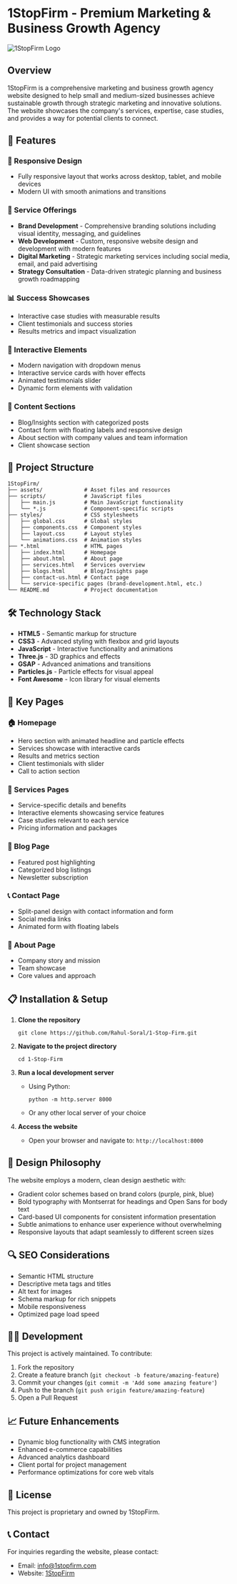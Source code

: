 # 1StopFirm - Premium Marketing & Business Growth Agency

![1StopFirm Logo](1StopFirm-Logo.png)

## Overview
1StopFirm is a comprehensive marketing and business growth agency website designed to help small and medium-sized businesses achieve sustainable growth through strategic marketing and innovative solutions. The website showcases the company's services, expertise, case studies, and provides a way for potential clients to connect.

## 🌟 Features

### 📱 Responsive Design
- Fully responsive layout that works across desktop, tablet, and mobile devices
- Modern UI with smooth animations and transitions

### 🎯 Service Offerings
- **Brand Development** - Comprehensive branding solutions including visual identity, messaging, and guidelines
- **Web Development** - Custom, responsive website design and development with modern features
- **Digital Marketing** - Strategic marketing services including social media, email, and paid advertising
- **Strategy Consultation** - Data-driven strategic planning and business growth roadmapping

### 📊 Success Showcases
- Interactive case studies with measurable results
- Client testimonials and success stories
- Results metrics and impact visualization

### 🔄 Interactive Elements
- Modern navigation with dropdown menus
- Interactive service cards with hover effects
- Animated testimonials slider
- Dynamic form elements with validation

### 📝 Content Sections
- Blog/Insights section with categorized posts
- Contact form with floating labels and responsive design
- About section with company values and team information
- Client showcase section

## 📁 Project Structure

```
1StopFirm/
├── assets/             # Asset files and resources
├── scripts/            # JavaScript files
│   ├── main.js         # Main JavaScript functionality
│   └── *.js            # Component-specific scripts
├── styles/             # CSS stylesheets
│   ├── global.css      # Global styles
│   ├── components.css  # Component styles
│   ├── layout.css      # Layout styles
│   └── animations.css  # Animation styles
├── *.html              # HTML pages
│   ├── index.html      # Homepage
│   ├── about.html      # About page
│   ├── services.html   # Services overview
│   ├── blogs.html      # Blog/Insights page
│   ├── contact-us.html # Contact page
│   └── service-specific pages (brand-development.html, etc.)
└── README.md           # Project documentation
```

## 🛠️ Technology Stack

- **HTML5** - Semantic markup for structure
- **CSS3** - Advanced styling with flexbox and grid layouts
- **JavaScript** - Interactive functionality and animations
- **Three.js** - 3D graphics and effects
- **GSAP** - Advanced animations and transitions
- **Particles.js** - Particle effects for visual appeal
- **Font Awesome** - Icon library for visual elements

## 🚀 Key Pages

### 🏠 Homepage
- Hero section with animated headline and particle effects
- Services showcase with interactive cards
- Results and metrics section
- Client testimonials with slider
- Call to action section

### 💼 Services Pages
- Service-specific details and benefits
- Interactive elements showcasing service features
- Case studies relevant to each service
- Pricing information and packages

### 📝 Blog Page
- Featured post highlighting
- Categorized blog listings
- Newsletter subscription

### 📞 Contact Page
- Split-panel design with contact information and form
- Social media links
- Animated form with floating labels

### 👥 About Page
- Company story and mission
- Team showcase
- Core values and approach

## 📋 Installation & Setup

1. **Clone the repository**
   ```
   git clone https://github.com/Rahul-Soral/1-Stop-Firm.git
   ```

2. **Navigate to the project directory**
   ```
   cd 1-Stop-Firm
   ```

3. **Run a local development server**
   - Using Python:
     ```
     python -m http.server 8000
     ```
   - Or any other local server of your choice

4. **Access the website**
   - Open your browser and navigate to: `http://localhost:8000`

## 🎨 Design Philosophy

The website employs a modern, clean design aesthetic with:
- Gradient color schemes based on brand colors (purple, pink, blue)
- Bold typography with Montserrat for headings and Open Sans for body text
- Card-based UI components for consistent information presentation
- Subtle animations to enhance user experience without overwhelming
- Responsive layouts that adapt seamlessly to different screen sizes

## 🔍 SEO Considerations

- Semantic HTML structure
- Descriptive meta tags and titles
- Alt text for images
- Schema markup for rich snippets
- Mobile responsiveness
- Optimized page load speed

## 👨‍💻 Development

This project is actively maintained. To contribute:

1. Fork the repository
2. Create a feature branch (`git checkout -b feature/amazing-feature`)
3. Commit your changes (`git commit -m 'Add some amazing feature'`)
4. Push to the branch (`git push origin feature/amazing-feature`)
5. Open a Pull Request

## 📈 Future Enhancements

- Dynamic blog functionality with CMS integration
- Enhanced e-commerce capabilities
- Advanced analytics dashboard
- Client portal for project management
- Performance optimizations for core web vitals

## 📄 License

This project is proprietary and owned by 1StopFirm.

## 📞 Contact

For inquiries regarding the website, please contact:
- Email: info@1stopfirm.com
- Website: [1StopFirm](https://1stopfirm.com)
